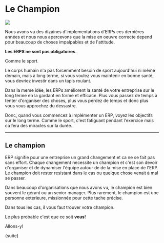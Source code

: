 <!-- no-heading -->

<h1 class="white">Le Champion</h1>

<img class="cover" src="{{docs_base_url}}/assets/old_images/erpnext/implementation-image.png">

Nous avons vu des dizaines d'implementations d'ERPs ces dernières années et nous nous apercevons que la mise en oeuvre 
correcte depend pour beaucoup de choses impalpables et de l'attitude.

**Les ERPS ne sont pas obligatoires.**

Comme le sport.

Le corps humain n'a pas forcemment besoin de sport aujourd'hui ni même demain, mais à long terme, si vous voulez vous 
maintenir en bonne santé, vous devriez investir dans un tapis roulant.

Dans la meme idée, les ERPs améliorent la santé de votre entreprise sur le long terme en la gardant en forme et efficace. 
Plus vous passez de temps à tenter d'organiser des choses, plus vous perdez de temps et donc plus vous vous approchez
du dessastre.

Donc, quand vous commencez à implémenter un ERP, voyez les objectifs sur le long terme. Comme le sport, c'est fatiguant 
pendant l'exercice mais ca fera des miracles sur la durée.

* * *

## Le champion

ERP signifie pour une entreprise un grand changement et ca ne se fait pas sans effort.
Chaque changement necessite un champion et c'est son devoir d'organiser et de dynamiser l'équipe autour de 
de la mise en place de l'ERP. Le champion doit rester resistant dans le cas ou quelque chose venait à mal se passer.

Dans beaucoup d'organisations que nous avons vu, le champion est bien souvent le gérant ou un senior manager.
Plus rarement, le champion est une personne exterieure, missionnée pour cette tache précise.

Dans tous les cas, il vous faut trouver votre champion.

Le plus probable c'est que ce soit **vous!**

Allons-y!

{suite}

